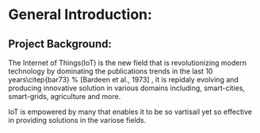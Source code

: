 # General Introduction:

## Project Background:

The Internet of Things(IoT) is the new field that is revolutionizing modern technology by dominating the publications trends in the last 10 years\citep{bar73} % [Bardeen et al., 1973]
, it is repidaly evolving and producing innovative solution in  various domains including, smart-cities, smart-grids, agriculture and more. 

IoT is empowered by many <PlaceHolder word> that enables it to be so vartisail yet so effective in providing solutions in the variose fields.
